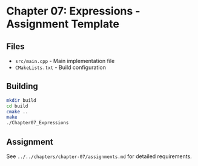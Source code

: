 # Chapter 07: Expressions - Assignment Template

## Files
- `src/main.cpp` - Main implementation file
- `CMakeLists.txt` - Build configuration

## Building
```bash
mkdir build
cd build
cmake ..
make
./Chapter07_Expressions
```

## Assignment
See `../../chapters/chapter-07/assignments.md` for detailed requirements.
